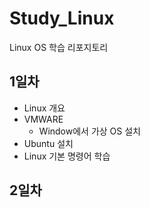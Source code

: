 # Study_Linux
Linux OS 학습 리포지토리

## 1일차
- Linux 개요
- VMWARE
  - Window에서 가상 OS 설치
- Ubuntu 설치
- Linux 기본 명령어 학습

## 2일차
